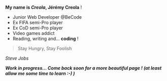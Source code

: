 **My name is _Creola_, Jérémy Creola** !

* Junior Web Developer @BeCode
* Ex FIFA semi-Pro player
* Ex CoD semi-Pro player
* Video games addict
* Reading, writing and... **coding** !

> Stay Hungry, Stay Foolish

_Steve Jobs_

**_Work in progress... Come back soon for a more beautiful page ! (at least allow me some time to learn :-) )_**


